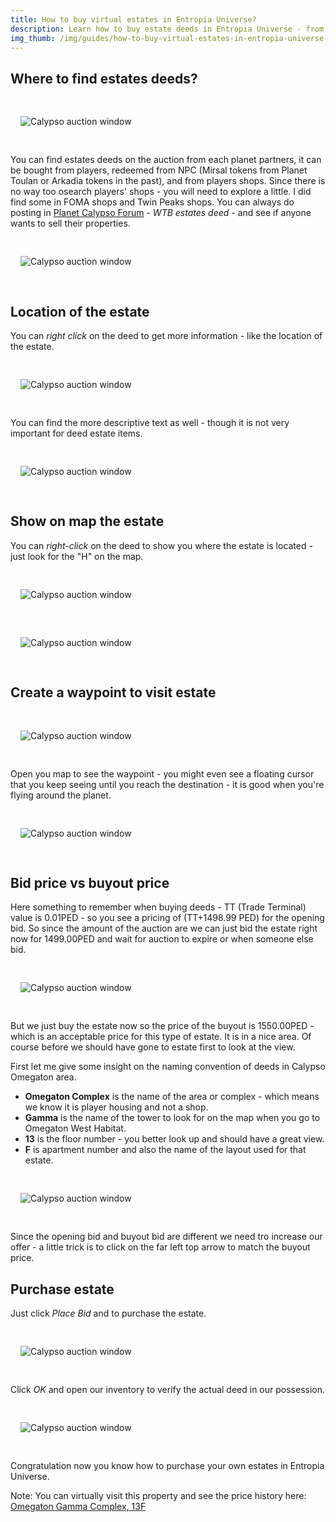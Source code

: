 ```yaml
---
title: How to buy virtual estates in Entropia Universe?
description: Learn how to buy estate deeds in Entropia Universe - from tips and plenty of screenshots - we have made it easy to understand.
img_thumb: /img/guides/how-to-buy-virtual-estates-in-entropia-universe--entropiamarket-guide---thumb.jpg
---
```


## Where to find estates deeds?

<div class="imgguides" style="padding: 1rem;display: block;position: relative;">

![Calypso auction window](/img/guides/how-to-buy-virtual-estates-in-entropia-universe--entropiamarket-guide---01.jpg "Calypso auction window")

</div>

You can find estates deeds on the auction from each planet partners, it can be bought from players, redeemed from NPC (Mirsal tokens from Planet Toulan or Arkadia tokens in the past), and from players shops. Since there is no way too osearch players' shops - you will need to explore a little. I did find some in FOMA shops and Twin Peaks shops. You can always do posting in [Planet Calypso Forum](https://www.planetcalypsoforum.com) - *WTB estates deed* - and see if anyone wants to sell their properties. 

<div class="imgguides" style="padding: 1rem;display: block;position: relative;">

![Calypso auction window](/img/guides/how-to-buy-virtual-estates-in-entropia-universe--entropiamarket-guide---02.jpg "Calypso auction window")

</div>

## Location of the estate

You can *right click* on the deed to get more information - like the location of the estate. 

<div class="imgguides" style="padding: 1rem;display: block;position: relative;">

![Calypso auction window](/img/guides/how-to-buy-virtual-estates-in-entropia-universe--entropiamarket-guide---03.jpg "Calypso auction window")

</div>

You can find the more descriptive text as well - though it is not very important for deed estate items.

<div class="imgguides" style="padding: 1rem;display: block;position: relative;">

![Calypso auction window](/img/guides/how-to-buy-virtual-estates-in-entropia-universe--entropiamarket-guide---04.jpg "Calypso auction window")

</div>

## Show on map the estate

You can *right-click* on the deed to show you where the estate is located - just look for the "H" on the map. 

<div class="imgguides" style="padding: 1rem;display: block;position: relative;">

![Calypso auction window](/img/guides/how-to-buy-virtual-estates-in-entropia-universe--entropiamarket-guide---05.jpg "Calypso auction window")

</div>

<div class="imgguides" style="padding: 1rem;display: block;position: relative;">

![Calypso auction window](/img/guides/how-to-buy-virtual-estates-in-entropia-universe--entropiamarket-guide---06.jpg "Calypso auction window")

</div>

## Create a waypoint to visit estate

<div class="imgguides" style="padding: 1rem;display: block;position: relative;">

![Calypso auction window](/img/guides/how-to-buy-virtual-estates-in-entropia-universe--entropiamarket-guide---07.jpg "Calypso auction window")

</div>

Open you map to see the waypoint - you might even see a floating cursor that you keep seeing until you reach the destination - it is good when you're flying around the planet.

<div class="imgguides" style="padding: 1rem;display: block;position: relative;">

![Calypso auction window](/img/guides/how-to-buy-virtual-estates-in-entropia-universe--entropiamarket-guide---08.jpg "Calypso auction window")

</div>

## Bid price vs buyout price

Here something to remember when buying deeds - TT (Trade Terminal) value is 0.01PED - so you see a pricing of (TT+1498.99 PED) for the opening bid. So since the amount of the auction are we can just bid the estate right now for 1499.00PED and wait for auction to expire or when someone else bid.

<div class="imgguides" style="padding: 1rem;display: block;position: relative;">

![Calypso auction window](/img/guides/how-to-buy-virtual-estates-in-entropia-universe--entropiamarket-guide---09.jpg "Calypso auction window")

</div>

But we just buy the estate now so the price of the buyout is 1550.00PED - which is an acceptable price for this type of estate. It is in a nice area. Of course before we should have gone to estate first to look at the view.

First let me give some insight on the naming convention of deeds in Calypso Omegaton area.

- **Omegaton Complex** is the name of the area or complex - which means we know it is player housing and not a shop.
- **Gamma** is the name of the tower to look for on the map when you go to Omegaton West Habitat.
- **13** is the floor number - you better look up and should have a great view.
- **F** is apartment number and also the name of the layout used for that estate.

<div class="imgguides" style="padding: 1rem;display: block;position: relative;">

![Calypso auction window](/img/guides/how-to-buy-virtual-estates-in-entropia-universe--entropiamarket-guide---10.jpg "Calypso auction window")

</div>

Since the opening bid and buyout bid are different we need tro increase our offer - a little trick is to click on the far left top arrow to match the buyout price. 

## Purchase estate

Just click *Place Bid* and to purchase the estate. 

<div class="imgguides" style="padding: 1rem;display: block;position: relative;">

![Calypso auction window](/img/guides/how-to-buy-virtual-estates-from-different-planets-when-you-are-on-calypso--entropiamarket-guide---06.jpg "Calypso auction window")

</div>

Click *OK* and open our inventory to verify the actual deed in our possession.

<div class="imgguides" style="padding: 1rem;display: block;position: relative;">

![Calypso auction window](/img/guides/how-to-buy-virtual-estates-in-entropia-universe--entropiamarket-guide---12.jpg "Calypso auction window")

</div>

Congratulation now you know how to purchase your own estates in Entropia Universe.

Note: You can virtually visit this property and see the price history here: [Omegaton Gamma Complex, 13F](https://entropia.estate/calypso/omegaton-gamma-complex-13f/)